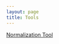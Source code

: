 ```yaml
---
layout: page
title: Tools
---
```

[Normalization Tool](http://www.ict.griffith.edu.au/~jw/normalization/ind.php)